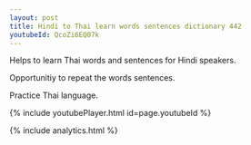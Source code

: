 ```yaml
---
layout: post
title: Hindi to Thai learn words sentences dictionary 442 
youtubeId: QcoZi6EQ07k
---
```

 
 
Helps to learn Thai words and sentences for Hindi speakers.

Opportunitiy to repeat the words sentences. 

Practice Thai language. 
 
{% include youtubePlayer.html id=page.youtubeId %}
 
 
{% include analytics.html %}